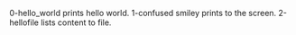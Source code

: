 0-hello_world prints hello world.
1-confused smiley  prints to the screen.
2-hellofile lists content to file.
